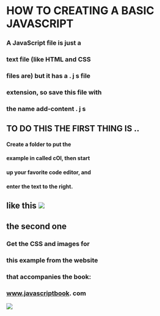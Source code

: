 # HOW TO CREATING A BASIC JAVASCRIPT 

### A JavaScript file is just a
### text file (like HTML and CSS
### files are) but it has a . j s file
### extension, so save this file with
### the name add-content . j s

## TO DO THIS THE FIRST THING IS ..
####  Create a folder to put the
#### example in called cOl, then start
#### up your favorite code editor, and
#### enter the text to the right. 

## like this         ![]( https://i.imgur.com/LT9xJNN.png)
## the second one 

### Get the CSS and images for
### this example from the website
### that accompanies the book:
### www.javascriptbook. com 
![](https://i.imgur.com/nDLy882.png)
